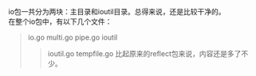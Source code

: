 io包一共分为两块：主目录和ioutil目录。总得来说，还是比较干净的。  
在整个io包中，有以下几个文件：  
>io.go
>multi.go
>pipe.go
>ioutil
>>ioutil.go
>>tempfile.go
比起原来的reflect包来说，内容还是多了不少。
